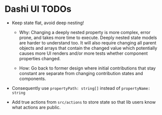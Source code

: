 # Dashi UI TODOs

- Keep state flat, avoid deep nesting!
  
  - Why: Changing a deeply nested property is more complex, error prone,
    and takes more time to execute.
    Deeply nested state models are harder to understand too.
    It will also require changing all parent objects and arrays that contain the changed value
    which potentially causes more UI renders and/or more tests whether component properties changed.
  
  - How: Go back to former design where initial contributions that stay constant
    are separate from changing contribution states and components.

- Consequently use `propertyPath: string[]` instead of `propertyName: string`  

- Add true actions from `src/actions` to store state so that lib users
  know what actions are public.